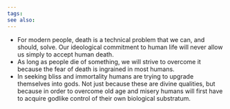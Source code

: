 ```yaml
---
tags: 
see also:
---
```

- For modern people, death is a technical problem that we can, and should, solve. Our ideological commitment to human life will never allow us simply to accept human death.
- As long as people die of something, we will strive to overcome it because the fear of death is ingrained in most humans.
- In seeking bliss and immortality humans are trying to upgrade themselves into gods. Not just because these are divine qualities, but because in order to overcome old age and misery humans will first have to acquire godlike control of their own biological substratum.

